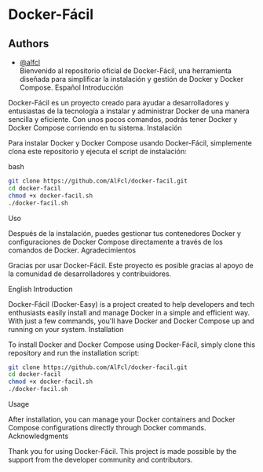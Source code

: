 # Docker-Fácil
## Authors  
- [@alfcl](https://www.github.com/alfcl)  
Bienvenido al repositorio oficial de Docker-Fácil, una herramienta diseñada para simplificar la instalación y gestión de Docker y Docker Compose.
Español
Introducción

Docker-Fácil es un proyecto creado para ayudar a desarrolladores y entusiastas de la tecnología a instalar y administrar Docker de una manera sencilla y eficiente. Con unos pocos comandos, podrás tener Docker y Docker Compose corriendo en tu sistema.
Instalación

Para instalar Docker y Docker Compose usando Docker-Fácil, simplemente clona este repositorio y ejecuta el script de instalación:

bash
~~~bash  
git clone https://github.com/AlFcl/docker-facil.git
cd docker-facil
chmod +x docker-facil.sh
./docker-facil.sh
~~~  


Uso

Después de la instalación, puedes gestionar tus contenedores Docker y configuraciones de Docker Compose directamente a través de los comandos de Docker.
Agradecimientos

Gracias por usar Docker-Fácil. Este proyecto es posible gracias al apoyo de la comunidad de desarrolladores y contribuidores.



English
Introduction

Docker-Fácil (Docker-Easy) is a project created to help developers and tech enthusiasts easily install and manage Docker in a simple and efficient way. With just a few commands, you'll have Docker and Docker Compose up and running on your system.
Installation

To install Docker and Docker Compose using Docker-Fácil, simply clone this repository and run the installation script:

~~~bash 
git clone https://github.com/AlFcl/docker-facil.git
cd docker-facil
chmod +x docker-facil.sh
./docker-facil.sh
~~~  

Usage

After installation, you can manage your Docker containers and Docker Compose configurations directly through Docker commands.
Acknowledgments

Thank you for using Docker-Fácil. This project is made possible by the support from the developer community and contributors.

